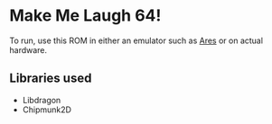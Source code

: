 # Make Me Laugh 64!

To run, use this ROM in either an emulator such as [Ares](https://ares-emu.net) or on actual hardware.

## Libraries used

- Libdragon
- Chipmunk2D
